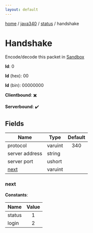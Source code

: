 ```yaml
---
layout: default
---
```


[home](/)  /  [java340](/protocol/java340)  /  [status](/protocol/java340/status)  /  handshake

# Handshake

Encode/decode this packet in [Sandbox](../../../sandbox/java340#status.handshake)

**Id**: 0

**Id** (hex): 00

**Id** (bin): 00000000

**Clientbound**: ✖️

**Serverbound**: ✔️

## Fields

Name | Type | Default
---|---|:---:
protocol | varuint | 340
server address | string | 
server port | ushort | 
[next](#next) | varuint | 

### next

**Constants**:

Name | Value
---|:---:
status | 1
login | 2
